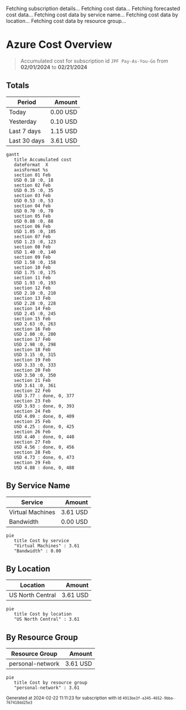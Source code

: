 Fetching subscription details...
Fetching cost data...
Fetching forecasted cost data...
Fetching cost data by service name...
Fetching cost data by location...
Fetching cost data by resource group...
# Azure Cost Overview

> Accumulated cost for subscription id `JPF Pay-As-You-Go` from **02/01/2024** to **02/21/2024**

## Totals

|Period|Amount|
|---|---:|
|Today|0.00 USD|
|Yesterday|0.10 USD|
|Last 7 days|1.15 USD|
|Last 30 days|3.61 USD|

```mermaid
gantt
   title Accumulated cost
   dateFormat  X
   axisFormat %s
   section 01 Feb
   USD 0.18 :0, 18
   section 02 Feb
   USD 0.35 :0, 35
   section 03 Feb
   USD 0.53 :0, 53
   section 04 Feb
   USD 0.70 :0, 70
   section 05 Feb
   USD 0.88 :0, 88
   section 06 Feb
   USD 1.05 :0, 105
   section 07 Feb
   USD 1.23 :0, 123
   section 08 Feb
   USD 1.40 :0, 140
   section 09 Feb
   USD 1.58 :0, 158
   section 10 Feb
   USD 1.75 :0, 175
   section 11 Feb
   USD 1.93 :0, 193
   section 12 Feb
   USD 2.10 :0, 210
   section 13 Feb
   USD 2.28 :0, 228
   section 14 Feb
   USD 2.45 :0, 245
   section 15 Feb
   USD 2.63 :0, 263
   section 16 Feb
   USD 2.80 :0, 280
   section 17 Feb
   USD 2.98 :0, 298
   section 18 Feb
   USD 3.15 :0, 315
   section 19 Feb
   USD 3.33 :0, 333
   section 20 Feb
   USD 3.50 :0, 350
   section 21 Feb
   USD 3.61 :0, 361
   section 22 Feb
   USD 3.77 : done, 0, 377
   section 23 Feb
   USD 3.93 : done, 0, 393
   section 24 Feb
   USD 4.09 : done, 0, 409
   section 25 Feb
   USD 4.25 : done, 0, 425
   section 26 Feb
   USD 4.40 : done, 0, 440
   section 27 Feb
   USD 4.56 : done, 0, 456
   section 28 Feb
   USD 4.73 : done, 0, 473
   section 29 Feb
   USD 4.88 : done, 0, 488
```

## By Service Name

|Service|Amount|
|---|---:|
|Virtual Machines|3.61 USD|
|Bandwidth|0.00 USD|

```mermaid
pie
   title Cost by service
   "Virtual Machines" : 3.61
   "Bandwidth" : 0.00
```

## By Location

|Location|Amount|
|---|---:|
|US North Central|3.61 USD|

```mermaid
pie
   title Cost by location
   "US North Central" : 3.61
```

## By Resource Group

|Resource Group|Amount|
|---|---:|
|personal-network|3.61 USD|

```mermaid
pie
   title Cost by resource group
   "personal-network" : 3.61
```

<sup>Generated at 2024-02-22 11:11:23 for subscription with id `4913be3f-a345-4652-9bba-767418dd25e3`</sup>
